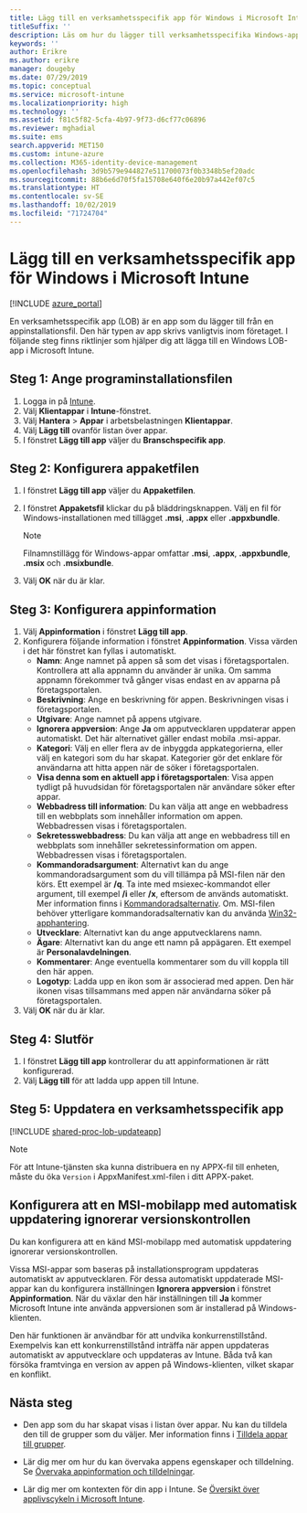 ```yaml
---
title: Lägg till en verksamhetsspecifik app för Windows i Microsoft Intune
titleSuffix: ''
description: Läs om hur du lägger till verksamhetsspecifika Windows-appar (LOB) i Microsoft Intune.
keywords: ''
author: Erikre
ms.author: erikre
manager: dougeby
ms.date: 07/29/2019
ms.topic: conceptual
ms.service: microsoft-intune
ms.localizationpriority: high
ms.technology: ''
ms.assetid: f81c5f82-5cfa-4b97-9f73-d6cf77c06896
ms.reviewer: mghadial
ms.suite: ems
search.appverid: MET150
ms.custom: intune-azure
ms.collection: M365-identity-device-management
ms.openlocfilehash: 3d9b579e944827e511700073f0b3348b5ef20adc
ms.sourcegitcommit: 88b6e6d70f5fa15708e640f6e20b97a442ef07c5
ms.translationtype: HT
ms.contentlocale: sv-SE
ms.lasthandoff: 10/02/2019
ms.locfileid: "71724704"
---
```

# <a name="add-a-windows-line-of-business-app-to-microsoft-intune"></a>Lägg till en verksamhetsspecifik app för Windows i Microsoft Intune

[!INCLUDE [azure_portal](../includes/azure_portal.md)]

En verksamhetsspecifik app (LOB) är en app som du lägger till från en appinstallationsfil. Den här typen av app skrivs vanligtvis inom företaget. I följande steg finns riktlinjer som hjälper dig att lägga till en Windows LOB-app i Microsoft Intune.

## <a name="step-1-specify-the-software-setup-file"></a>Steg 1: Ange programinstallationsfilen

1. Logga in på [Intune](https://go.microsoft.com/fwlink/?linkid=2090973).
3. Välj **Klientappar** i **Intune**-fönstret.
4. Välj **Hantera** > **Appar** i arbetsbelastningen **Klientappar**.
5. Välj **Lägg till** ovanför listan över appar.
6. I fönstret **Lägg till app** väljer du **Branschspecifik app**.

## <a name="step-2-configure-the-app-package-file"></a>Steg 2: Konfigurera appaketfilen

1. I fönstret **Lägg till app** väljer du **Appaketfilen**.
2. I fönstret **Appaketsfil** klickar du på bläddringsknappen. Välj en fil för Windows-installationen med tillägget **.msi**, **.appx** eller **.appxbundle**.

    > [!NOTE]
    > Filnamnstillägg för Windows-appar omfattar **.msi**, **.appx**, **.appxbundle**, **.msix** och **.msixbundle**.  

1. Välj **OK** när du är klar.


## <a name="step-3-configure-app-information"></a>Steg 3: Konfigurera appinformation

1. Välj **Appinformation** i fönstret **Lägg till app**.
2. Konfigurera följande information i fönstret **Appinformation**. Vissa värden i det här fönstret kan fyllas i automatiskt.
    - **Namn**: Ange namnet på appen så som det visas i företagsportalen. Kontrollera att alla appnamn du använder är unika. Om samma appnamn förekommer två gånger visas endast en av apparna på företagsportalen.
    - **Beskrivning**: Ange en beskrivning för appen. Beskrivningen visas i företagsportalen.
    - **Utgivare**: Ange namnet på appens utgivare.
    - **Ignorera appversion**: Ange **Ja** om apputvecklaren uppdaterar appen automatiskt. Det här alternativet gäller endast mobila .msi-appar.
    - **Kategori**: Välj en eller flera av de inbyggda appkategorierna, eller välj en kategori som du har skapat. Kategorier gör det enklare för användarna att hitta appen när de söker i företagsportalen.
    - **Visa denna som en aktuell app i företagsportalen**: Visa appen tydligt på huvudsidan för företagsportalen när användare söker efter appar.
    - **Webbadress till information**: Du kan välja att ange en webbadress till en webbplats som innehåller information om appen. Webbadressen visas i företagsportalen.
    - **Sekretesswebbadress**: Du kan välja att ange en webbadress till en webbplats som innehåller sekretessinformation om appen. Webbadressen visas i företagsportalen.
    - **Kommandoradsargument**: Alternativt kan du ange kommandoradsargument som du vill tillämpa på MSI-filen när den körs.  Ett exempel är **/q**. Ta inte med msiexec-kommandot eller argument, till exempel **/i** eller **/x**, eftersom de används automatiskt. Mer information finns i [Kommandoradsalternativ](https://docs.microsoft.com/windows/desktop/Msi/command-line-options). Om. MSI-filen behöver ytterligare kommandoradsalternativ kan du använda [Win32-apphantering](app-management.md).
    - **Utvecklare**: Alternativt kan du ange apputvecklarens namn.
    - **Ägare**: Alternativt kan du ange ett namn på appägaren. Ett exempel är **Personalavdelningen**.
    - **Kommentarer**: Ange eventuella kommentarer som du vill koppla till den här appen.
    - **Logotyp**: Ladda upp en ikon som är associerad med appen. Den här ikonen visas tillsammans med appen när användarna söker på företagsportalen.
3. Välj **OK** när du är klar.

## <a name="step-4-finish-up"></a>Steg 4: Slutför

1. I fönstret **Lägg till app** kontrollerar du att appinformationen är rätt konfigurerad.
2. Välj **Lägg till** för att ladda upp appen till Intune.

## <a name="step-5-update-a-line-of-business-app"></a>Steg 5: Uppdatera en verksamhetsspecifik app

[!INCLUDE [shared-proc-lob-updateapp](../includes/shared-proc-lob-updateapp.md)]

   > [!NOTE]
   > För att Intune-tjänsten ska kunna distribuera en ny APPX-fil till enheten, måste du öka `Version` i AppxManifest.xml-filen i ditt APPX-paket.
    
## <a name="configure-a-self-updating-mobile-msi-app-to-ignore-the-version-check-process"></a>Konfigurera att en MSI-mobilapp med automatisk uppdatering ignorerar versionskontrollen

Du kan konfigurera att en känd MSI-mobilapp med automatisk uppdatering ignorerar versionskontrollen. 

Vissa MSI-appar som baseras på installationsprogram uppdateras automatiskt av apputvecklaren. För dessa automatiskt uppdaterade MSI-appar kan du konfigurera inställningen **Ignorera appversion** i fönstret **Appinformation**. När du växlar den här inställningen till **Ja** kommer Microsoft Intune inte använda appversionen som är installerad på Windows-klienten. 

Den här funktionen är användbar för att undvika konkurrenstillstånd. Exempelvis kan ett konkurrenstillstånd inträffa när appen uppdateras automatiskt av apputvecklare och uppdateras av Intune. Båda två kan försöka framtvinga en version av appen på Windows-klienten, vilket skapar en konflikt.

## <a name="next-steps"></a>Nästa steg

- Den app som du har skapat visas i listan över appar. Nu kan du tilldela den till de grupper som du väljer. Mer information finns i [Tilldela appar till grupper](apps-deploy.md).

- Lär dig mer om hur du kan övervaka appens egenskaper och tilldelning. Se [Övervaka appinformation och tilldelningar](apps-monitor.md).

- Lär dig mer om kontexten för din app i Intune. Se [Översikt över applivscykeln i Microsoft Intune](app-lifecycle.md).
